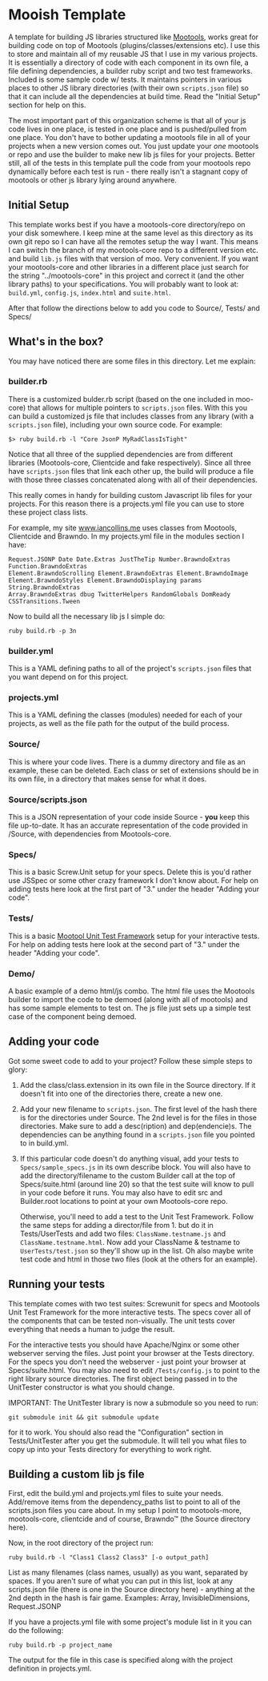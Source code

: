 Mooish Template
===============
A template for building JS libraries structured like [Mootools][1], works
great for building code on top of Mootools (plugins/classes/extensions etc).
I use this to store and maintain all of my reusable JS that I use in my 
various projects. It is essentially a directory of code with each component
in its own file, a file defining dependencies, a builder ruby script and two 
test frameworks. Included is some sample code w/ tests. It maintains pointers
in various places to other JS library directories (with their own `scripts.json`
file) so that it can include all the dependencies at build time. Read the
"Initial Setup" section for help on this. 

The most important part of this organization scheme is that all of your js code
lives in one place, is tested in one place and is pushed/pulled from one place. 
You don't have to bother updating a mootools file in all of your projects 
when a new version comes out. You just update your *one* mootools or repo 
and use the builder to make new lib js files for your projects. Better still, all
of the tests in this template pull the code from your mootools repo 
dynamically before each test is run - there really isn't a stagnant copy of 
mootools or other js library lying around anywhere.


Initial Setup
-------------

  This template works best if you have a mootools-core directory/repo
  on your disk somewhere. I keep mine at the same level as this directory as
  its own git repo so I can have all the remotes setup the way I want. This 
  means I can switch the branch of my mootools-core repo to a different version
  etc. and build `lib.js` files with that version of moo. Very convenient. If you
  want your mootools-core and other libraries in a different place just search
  for the string "../mootools-core" in this project and correct it (and the other
  library paths) to your specifications. You will probably want to look at: 
  `build.yml`, `config.js`, `index.html` and `suite.html`. 
  
  After that follow the directions below to add you code to Source/, Tests/ and
  Specs/


What's in the box?
------------------
  You may have noticed there are some files in this directory. Let me explain:

### builder.rb

  There is a customized bulder.rb script (based on the one included in moo-core)
  that allows for multiple pointers to `scripts.json` files. With this you can
  build a customized js file that includes classes from any library (with a 
  `scripts.json` file), including your own source code. For example:
  
    $> ruby build.rb -l "Core JsonP MyRadClassIsTight"
    
  Notice that all three of the supplied dependencies are from different
  libraries (Mootools-core, Clientcide and fake respectively). Since all
  three have `scripts.json` files that link each other up, the build will produce
  a file with those three classes concatenated along with all of their 
  dependencies.
  
  This really comes in handy for building custom Javascript lib files for your
  projects. For this reason there is a projects.yml file you can use to store
  these project class lists. 
  
  For example, my site www.iancollins.me uses classes from Mootools, 
  Clientcide and Brawndo. In my projects.yml file in the modules section I have:
    
    Request.JSONP Date Date.Extras JustTheTip Number.BrawndoExtras Function.BrawndoExtras 
    Element.BrawndoScrolling Element.BrawndoExtras Element.BrawndoImage 
    Element.BrawndoStyles Element.BrawndoDisplaying params String.BrawndoExtras 
    Array.BrawndoExtras dbug TwitterHelpers RandomGlobals DomReady 
    CSSTransitions.Tween
    
  Now to build all the necessary lib js I simple do: 
  
    ruby build.rb -p 3n
    
### builder.yml

  This is a YAML defining paths to all of the project's `scripts.json` files that
  you want depend on for this project. 
  
### projects.yml

  This is a YAML defining the classes (modules) needed for each of your projects,
  as well as the file path for the output of the build process. 
    
### Source/

  This is where your code lives. There is a dummy directory and file as an example,
  these can be deleted. Each class or set of extensions should be in its own file,
  in a directory that makes sense for what it does. 
  
### Source/scripts.json

  This is a JSON representation of your code inside Source - __you__ keep this file
  up-to-date. It has an accurate representation of the code provided in /Source, 
  with dependencies from Mootools-core.
  
### Specs/

  This is a basic Screw.Unit setup for your specs. Delete this is you'd rather
  use JSSpec or some other crazy framework I don't know about. For help on adding
  tests here look at the first part of "3." under the header "Adding your code". 
  
### Tests/

  This is a basic [Mootool Unit Test Framework][3] setup for your interactive tests. 
  For help on adding tests here look at the second part of "3." under the header 
  "Adding your code".
  
### Demo/

  A basic example of a demo html/js combo. The html file uses the Mootools builder
  to import the code to be demoed (along with all of mootools) and has some sample
  elements to test on. The js file just sets up a simple test case of the component
  being demoed. 
  
  
Adding your code
----------------

  Got some sweet code to add to your project? Follow these simple steps to glory:

1. Add the class/class.extension in its own file in the Source directory. 
   If it doesn't fit into one of the directories there, create a new one. 
2. Add your new filename to `scripts.json`. The first level of the hash there
   is for the directories under Source. The 2nd level is for the files in
   those directories. Make sure to add a desc(ription) and dep(endencie)s.
   The dependencies can be anything found in a `scripts.json` file you pointed
   to in build.yml. 
3. If this particular code doesn't do anything visual, add your tests to 
   `Specs/sample_specs.js` in its own describe block. You will also have 
   to add the directory/filename to the custom Builder call at the top of 
   Specs/suite.html (around line 20) so that the test suite will know to pull
   in your code before it runs. You may also have to edit src and 
   Builder.root locations to point at your own Mootools-core repo. 

   Otherwise, you'll need to add a test to the Unit Test Framework. Follow
   the same steps for adding a director/file from 1. but do it in 
   Tests/UserTests and add two files: `ClassName.testname.js` and 
   `ClassName.testname.html`. Now add your ClassName & testname to 
   `UserTests/test.json` so they'll show up in the list. Oh also maybe write
   test code and html in those two files (look at the others for an example).
  
  
Running your tests
------------------

  This template comes with two test suites: Screwunit for specs and Mootools Unit 
  Test Framework for the more interactive tests. The specs cover all of the 
  components that can be tested non-visually. The unit tests cover everything that 
  needs a human to judge the result. 
  
  For the interactive tests you should have Apache/Nginx or some other webserver 
  serving the files. Just point your browser at the Tests directory. For the 
  specs you don't need the webserver - just point your browser at Specs/suite.html.
  You may also need to edit `/Tests/config.js` to point to the right library source
  directories. The first object being passed in to the UnitTester constructor
  is what you should change. 
  
  IMPORTANT: The UnitTester library is now a submodule so you need to run: 
  
    git submodule init && git submodule update
    
  for it to work. You should also read the "Configuration" section in 
  Tests/UnitTester after you get the submodule. It will tell you what files to
  copy up into your Tests directory for everything to work right. 
  
  
Building a custom lib js file
-----------------------------

  First, edit the build.yml and projects.yml files to suite your needs. 
  Add/remove items from the dependency_paths list to point to all of the 
  scripts.json files you care about. In my setup I point to mootools-more, 
  mootools-core, clientcide and of course, Brawndo™ (the Source directory here). 

  Now, in the root directory of the project run:

    ruby build.rb -l "Class1 Class2 Class3" [-o output_path]

  List as many filenames (class names, usually) as you want, separated by spaces. 
  If you aren't sure of what you can put in this list, look at any scripts.json
  file (there is one in the Source directory here) - anything at the 2nd depth
  in the hash is fair game. Examples: Array, InvisibleDimensions, Request.JSONP

  If you have a projects.yml file with some project's module list in it you can
  do the following:

    ruby build.rb -p project_name

  The output for the file in this case is specified along with the project definition
  in projects.yml.
  
[1]: http://mootools.net/
[2]: http://www.clientcide.com  
[3]: http://www.clientcide.com/TestFramework/readme.html